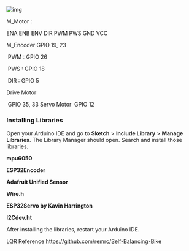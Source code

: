 ![img](https://i1.wp.com/www.esp32learning.com/wp-content/uploads/2018/12/MH-ET_LIVE_D1_mini_ESP32_pinout.png?resize=696%2C479)

M_Motor :

ENA ENB ENV DIR PWM PWS GND VCC

M_Encoder GPIO 19, 23

​	PWM : GPIO 26

​	PWS  : GPIO 18

​	DIR    : GPIO 5

Drive Motor

​	GPIO 35, 33
Servo Motor
​	GPIO 12

### Installing Libraries

Open your Arduino IDE and go to **Sketch** > **Include Library** > **Manage Libraries**. The Library Manager should open. Search and install those libraries.

**mpu6050**

**ESP32Encoder**

**Adafruit Unified Sensor**

**Wire.h**

**ESP32Servo by Kavin Harrington**

**I2Cdev.ht**

After installing the libraries, restart your Arduino IDE.	



LQR Reference https://github.com/remrc/Self-Balancing-Bike

